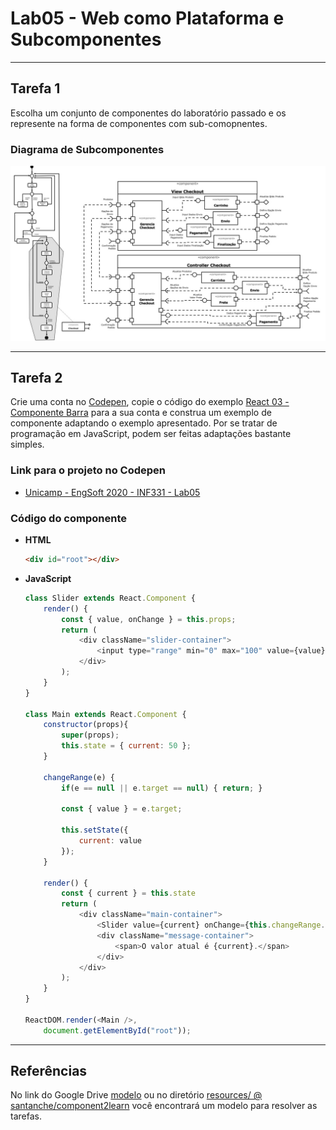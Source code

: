 # Lab05 - Web como Plataforma e Subcomponentes

---

## Tarefa 1

Escolha um conjunto de componentes do laboratório passado e os represente na forma de componentes com sub-comopnentes.

### Diagrama de Subcomponentes

![tarefa 1](images/tarefa_1.jpg)

---

## Tarefa 2

Crie uma conta no [Codepen](https://codepen.io/), copie o código do exemplo [React 03 - Componente Barra](https://codepen.io/santanche/pen/KKzmbwR) para a sua conta e construa um exemplo de componente adaptando o exemplo apresentado. Por se tratar de programação em JavaScript, podem ser feitas adaptações bastante simples.

### Link para o projeto no Codepen

* [Unicamp - EngSoft 2020 - INF331 - Lab05](https://codepen.io/fernandomorais/pen/bGpYJrV)

### Código do componente

* **HTML**
    ~~~html
    <div id="root"></div>
    ~~~

* **JavaScript**
    ~~~javascript
    class Slider extends React.Component {
        render() {
            const { value, onChange } = this.props;
            return (
                <div className="slider-container">
                    <input type="range" min="0" max="100" value={value} onChange={onChange} />
                </div>
            );
        }  
    }

    class Main extends React.Component {
        constructor(props){
            super(props);
            this.state = { current: 50 };
        }
    
        changeRange(e) {
            if(e == null || e.target == null) { return; }
            
            const { value } = e.target;
            
            this.setState({
                current: value
            });
        }
    
        render() {
            const { current } = this.state
            return (
                <div className="main-container">
                    <Slider value={current} onChange={this.changeRange.bind(this)} /> 
                    <div className="message-container">
                        <span>O valor atual é {current}.</span>
                    </div>
                </div>
            );
        }
    }

    ReactDOM.render(<Main />, 
        document.getElementById("root"));
    ~~~

---

## Referências

No link do Google Drive [modelo](https://docs.google.com/presentation/d/1M3eM98yVZDYqfIaVog8pRs8b7ckVjEwDBPQ-lJ_V18U/edit?usp=sharing) ou no diretório [resources/ @ santanche/component2learn](https://github.com/santanche/component2learn/blob/master/labs/04-servicos/resources) você encontrará um modelo para resolver as tarefas.